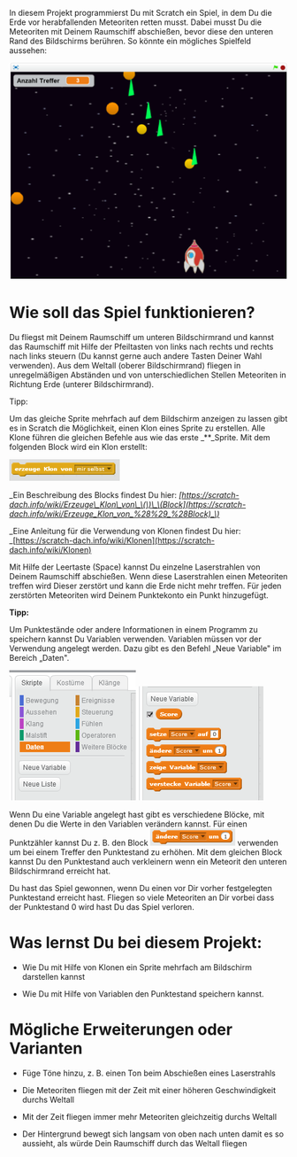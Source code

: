 In diesem Projekt programmierst Du mit Scratch ein Spiel, in dem Du die Erde vor herabfallenden Meteoriten retten musst. Dabei musst Du die Meteoriten mit Deinem Raumschiff abschießen, bevor diese den unteren Rand des Bildschirms berühren. So könnte ein mögliches Spielfeld aussehen:

![](/assets/screenshot.png)

# Wie soll das Spiel funktionieren?

Du fliegst mit Deinem Raumschiff um unteren Bildschirmrand und kannst das Raumschiff mit Hilfe der Pfeiltasten von links nach rechts und rechts nach links steuern \(Du kannst gerne auch andere Tasten Deiner Wahl verwenden\). Aus dem Weltall \(oberer Bildschirmrand\) fliegen in unregelmäßigen Abständen und von unterschiedlichen Stellen Meteoriten in Richtung Erde \(unterer Bildschirmrand\).

Tipp:

Um das gleiche Sprite mehrfach auf dem Bildschirm anzeigen zu lassen gibt es in Scratch die Möglichkeit, einen Klon eines Sprite zu erstellen. Alle Klone führen die gleichen Befehle aus wie das erste \_\*\*\_Sprite. Mit dem folgenden Block wird ein Klon erstellt:

![](/assets/block_create_clone.png)

_Ein Beschreibung des Blocks findest Du hier: _[https://scratch-dach.info/wiki/Erzeuge\_Klon\_von\_\(\)\_\(Block](https://scratch-dach.info/wiki/Erzeuge_Klon_von_%28%29_%28Block)_\)_

_Eine Anleitung für die Verwendung von Klonen findest Du hier: _[https://scratch-dach.info/wiki/Klonen](https://scratch-dach.info/wiki/Klonen)

Mit Hilfe der Leertaste \(Space\) kannst Du einzelne Laserstrahlen von Deinem Raumschiff abschießen. Wenn diese Laserstrahlen einen Meteoriten treffen wird Dieser zerstört und kann die Erde nicht mehr treffen. Für jeden zerstörten Meteoriten wird Deinem Punktekonto ein Punkt hinzugefügt.

**Tipp:**

Um Punktestände oder andere Informationen in einem Programm zu speichern kannst Du Variablen verwenden. Variablen müssen vor der Verwendung angelegt werden. Dazu gibt es den Befehl „Neue Variable" im Bereich „Daten".

![](/assets/new_variable.png)![](/assets/work_with_variables.png)

Wenn Du eine Variable angelegt hast gibt es verschiedene Blöcke, mit denen Du die Werte in den Variablen verändern kannst. Für einen Punktzähler kannst Du z. B. den Block ![](/assets/block_change_score.png)  verwenden um bei einem Treffer den Punktestand zu erhöhen. Mit dem gleichen Block kannst Du den Punktestand auch verkleinern wenn ein Meteorit den unteren Bildschirmrand erreicht hat.

Du hast das Spiel gewonnen, wenn Du einen vor Dir vorher festgelegten Punktestand erreicht hast. Fliegen so viele Meteoriten an Dir vorbei dass der Punktestand 0 wird hast Du das Spiel verloren.

# Was lernst Du bei diesem Projekt:

* Wie Du mit Hilfe von Klonen ein Sprite mehrfach am Bildschirm darstellen kannst

* Wie Du mit Hilfe von Variablen den Punktestand speichern kannst.

# Mögliche Erweiterungen oder Varianten

* Füge Töne hinzu, z. B. einen Ton beim Abschießen eines Laserstrahls

* Die Meteoriten fliegen mit der Zeit mit einer höheren Geschwindigkeit durchs Weltall

* Mit der Zeit fliegen immer mehr Meteoriten gleichzeitig durchs Weltall

* Der Hintergrund bewegt sich langsam von oben nach unten damit es so aussieht, als würde Dein Raumschiff durch das Weltall fliegen



